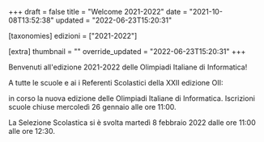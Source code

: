 +++
draft = false
title = "Welcome 2021-2022"
date = "2021-10-08T13:52:38"
updated = "2022-06-23T15:20:31"

[taxonomies]
edizioni = ["2021-2022"]

[extra]
thumbnail = ""
override_updated = "2022-06-23T15:20:31"
+++

Benvenuti all'edizione 2021-2022 delle Olimpiadi Italiane di Informatica!

A tutte le scuole e ai i Referenti Scolastici della XXII edizione OII:

in corso la nuova edizione delle Olimpiadi Italiane di Informatica. Iscrizioni scuole chiuse mercoledì 26 gennaio alle ore 11:00.

La Selezione Scolastica si è svolta martedì 8 febbraio 2022 dalle ore 11:00 alle ore 12:30.
